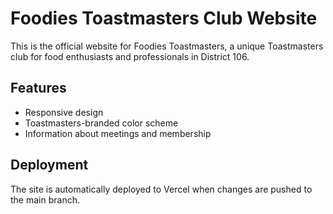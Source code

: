 # Foodies Toastmasters Club Website

This is the official website for Foodies Toastmasters, a unique Toastmasters club for food enthusiasts and professionals in District 106.

## Features
- Responsive design
- Toastmasters-branded color scheme
- Information about meetings and membership

## Deployment
The site is automatically deployed to Vercel when changes are pushed to the main branch.
